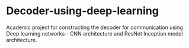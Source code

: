 # Decoder-using-deep-learning
Academic project for constructing the decoder for communication using Deep learning networks - CNN architecture and ResNet Inception model architecture.
